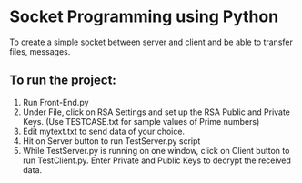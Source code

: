 # Socket Programming using Python 
To create a simple socket between server and client and be able to transfer files, messages. 

## To run the project: 
1. Run Front-End.py
2. Under File, click on RSA Settings and set up the RSA Public and Private Keys.
  (Use TESTCASE.txt for sample values of Prime numbers)
3. Edit mytext.txt to send data of your choice. 
4. Hit on Server button to run TestServer.py script
5. While TestServer.py is running on one window, click on Client button to run 
   TestClient.py. Enter Private and Public Keys to decrypt the received data. 
